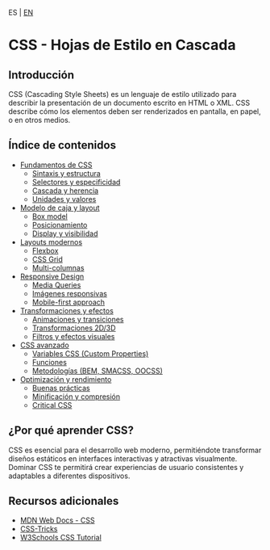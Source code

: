<!-- MULTILANGUAJE MENU START -->
ES | [EN](https://lckpig.gitbook.io/practical-dev-handbook/css)
<!-- MULTILANGUAJE MENU END -->

# CSS - Hojas de Estilo en Cascada

## Introducción

CSS (Cascading Style Sheets) es un lenguaje de estilo utilizado para describir la presentación de un documento escrito en HTML o XML. CSS describe cómo los elementos deben ser renderizados en pantalla, en papel, o en otros medios.

## Índice de contenidos

- [Fundamentos de CSS](/css/fundamentals/)
  - [Sintaxis y estructura](/css/fundamentals/syntax-and-structure.md)
  - [Selectores y especificidad](/css/fundamentals/selectors-and-specificity.md)
  - [Cascada y herencia](/css/fundamentals/cascade-and-inheritance.md)
  - [Unidades y valores](/css/fundamentals/units-and-values.md)
- [Modelo de caja y layout](/css/box-model/)
  - [Box model](/css/box-model/box-model.md)
  - [Posicionamiento](/css/box-model/positioning.md)
  - [Display y visibilidad](/css/box-model/display-and-visibility.md)
- [Layouts modernos](/css/modern-layouts/)
  - [Flexbox](/css/modern-layouts/flexbox.md)
  - [CSS Grid](/css/modern-layouts/css-grid.md)
  - [Multi-columnas](/css/modern-layouts/multi-columns.md)
- [Responsive Design](/css/responsive-design/)
  - [Media Queries](/css/responsive-design/media-queries.md)
  - [Imágenes responsivas](/css/responsive-design/responsive-images.md)
  - [Mobile-first approach](/css/responsive-design/mobile-first-approach.md)
- [Transformaciones y efectos](/css/transformations/)
  - [Animaciones y transiciones](/css/transformations/animations-and-transitions.md)
  - [Transformaciones 2D/3D](/css/transformations/2d-3d-transformations.md)
  - [Filtros y efectos visuales](/css/transformations/filters-and-visual-effects.md)
- [CSS avanzado](/css/advanced/)
  - [Variables CSS (Custom Properties)](/css/advanced/css-variables.md)
  - [Funciones](/css/advanced/functions.md)
  - [Metodologías (BEM, SMACSS, OOCSS)](/css/advanced/methodologies.md)
- [Optimización y rendimiento](/css/optimization/)
  - [Buenas prácticas](/css/optimization/best-practices.md)
  - [Minificación y compresión](/css/optimization/minification-and-compression.md)
  - [Critical CSS](/css/optimization/critical-css.md)

## ¿Por qué aprender CSS?

CSS es esencial para el desarrollo web moderno, permitiéndote transformar diseños estáticos en interfaces interactivas y atractivas visualmente. Dominar CSS te permitirá crear experiencias de usuario consistentes y adaptables a diferentes dispositivos.

## Recursos adicionales

- [MDN Web Docs - CSS](https://developer.mozilla.org/es/docs/Web/CSS)
- [CSS-Tricks](https://css-tricks.com/)
- [W3Schools CSS Tutorial](https://www.w3schools.com/css/) 